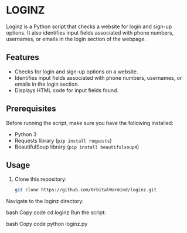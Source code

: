 # LOGINZ
Loginz is a Python script that checks a website for login and sign-up options. It also identifies input fields associated with phone numbers, usernames, or emails in the login section of the webpage.
## Features

- Checks for login and sign-up options on a website.
- Identifies input fields associated with phone numbers, usernames, or emails in the login section.
- Displays HTML code for input fields found.

## Prerequisites

Before running the script, make sure you have the following installed:

- Python 3
- Requests library (`pip install requests`)
- BeautifulSoup library (`pip install beautifulsoup4`)

## Usage

1. Clone this repository:

   ```bash
   git clone https://github.com/OrbitalWarmind/loginz.git
Navigate to the loginz directory:

bash
Copy code
cd loginz
Run the script:

bash
Copy code
python loginz.py

